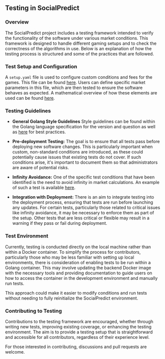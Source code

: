 ## Testing in SocialPredict

### Overview

The SocialPredict project includes a testing framework intended to verify the functionality of the software under various market conditions. This framework is designed to handle different gaming setups and to check the correctness of the algorithms in use. Below is an explanation of how the testing process is structured and some of the practices that are followed.

### Test Setup and Configuration

A `setup.yaml` file is used to configure custom conditions and fees for the games. This file can be found [here](https://github.com/openpredictionmarkets/socialpredict/blob/main/backend/setup/setup.yaml). Users can define specific market parameters in this file, which are then tested to ensure the software behaves as expected. A mathematical overview of how these elements are used can be found [here](https://github.com/openpredictionmarkets/socialpredict/blob/main/README/MATH/README-MATH-PROB-AND-PAYOUT.md).

### Testing Guidelines

- **General Golang Style Guidelines** Style guidelines can be found within the Golang language specification for the version and question as well as [here](https://google.github.io/styleguide/go/best-practices) for best practices.

- **Pre-deployment Testing:** The goal is to ensure that all tests pass before deploying new software changes. This is particularly important when custom, non-standard conditions are introduced, as these could potentially cause issues that existing tests do not cover. If such conditions arise, it's important to document them so that administrators are aware of potential risks.

- **Infinity Avoidance:** One of the specific test conditions that have been identified is the need to avoid infinity in market calculations. An example of such a test is available [here](https://github.com/openpredictionmarkets/socialpredict/blob/main/backend/tests/market_math/marketvolume_test.go).

- **Integration with Deployment:** There is an aim to integrate testing into the deployment process, ensuring that tests are run before launching any updates. For certain tests, particularly those related to critical issues like infinity avoidance, it may be necessary to enforce them as part of the setup. Other tests that are less critical or flexible may result in a warning if they pass or fail during deployment.

### Test Environment

Currently, testing is conducted directly on the local machine rather than within a Docker container. To simplify the process for contributors, particularly those who may be less familiar with setting up local environments, there is consideration of enabling tests to be run within a Golang container. This may involve updating the backend Docker image with the necessary tools and providing documentation to guide users on how to access the container in the development environment and manually run tests.

This approach could make it easier to modify conditions and run tests without needing to fully reinitialize the SocialPredict environment.

### Contributing to Testing

Contributions to the testing framework are encouraged, whether through writing new tests, improving existing coverage, or enhancing the testing environment. The aim is to provide a testing setup that is straightforward and accessible for all contributors, regardless of their experience level.

For those interested in contributing, discussions and pull requests are welcome.

